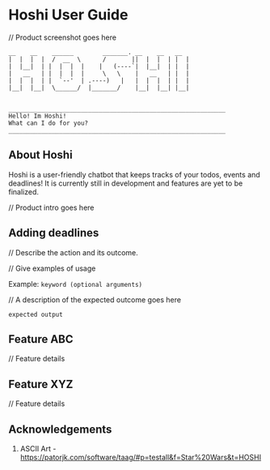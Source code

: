 # Hoshi User Guide


// Product screenshot goes here

```
__    __    ______        _______. __    __   __  
|  |  |  |  /  __  \      /       ||  |  |  | |  |
|  |__|  | |  |  |  |    |   (----`|  |__|  | |  |
|   __   | |  |  |  |     \   \    |   __   | |  |
|  |  |  | |  `--'  | .----)   |   |  |  |  | |  |
|__|  |__|  \______/  |_______/    |__|  |__| |__|


____________________________________________________________
Hello! Im Hoshi!
What can I do for you?
____________________________________________________________

```

## About Hoshi

Hoshi is a user-friendly chatbot that keeps tracks of your todos, events and deadlines! 
It is  currently still in development and features are yet to be finalized.

// Product intro goes here

## Adding deadlines

// Describe the action and its outcome.

// Give examples of usage

Example: `keyword (optional arguments)`

// A description of the expected outcome goes here

```
expected output
```

## Feature ABC

// Feature details


## Feature XYZ

// Feature details


## Acknowledgements

1. ASCII Art - https://patorjk.com/software/taag/#p=testall&f=Star%20Wars&t=HOSHI